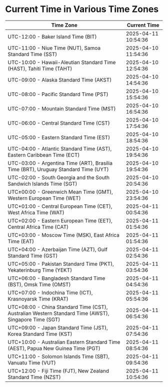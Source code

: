 # Current Time in Various Time Zones

| Time Zone | Current Time |
|-----------|--------------|
| UTC-12:00 - Baker Island Time (BIT) | 2025-04-11 10:54:36 |
| UTC-11:00 - Niue Time (NUT), Samoa Standard Time (SST) | 2025-04-10 11:54:36 |
| UTC-10:00 - Hawaii-Aleutian Standard Time (HAST), Tahiti Time (TAHT) | 2025-04-10 12:54:36 |
| UTC-09:00 - Alaska Standard Time (AKST) | 2025-04-10 14:54:36 |
| UTC-08:00 - Pacific Standard Time (PST) | 2025-04-10 15:54:36 |
| UTC-07:00 - Mountain Standard Time (MST) | 2025-04-10 16:54:36 |
| UTC-06:00 - Central Standard Time (CST) | 2025-04-10 17:54:36 |
| UTC-05:00 - Eastern Standard Time (EST) | 2025-04-10 18:54:36 |
| UTC-04:00 - Atlantic Standard Time (AST), Eastern Caribbean Time (ECT) | 2025-04-10 19:54:36 |
| UTC-03:00 - Argentina Time (ART), Brasília Time (BRT), Uruguay Standard Time (UYT) | 2025-04-10 19:54:36 |
| UTC-02:00 - South Georgia and the South Sandwich Islands Time (SGT) | 2025-04-10 20:54:36 |
| UTC±00:00 - Greenwich Mean Time (GMT), Western European Time (WET) | 2025-04-10 23:54:36 |
| UTC+01:00 - Central European Time (CET), West Africa Time (WAT) | 2025-04-11 00:54:36 |
| UTC+02:00 - Eastern European Time (EET), Central Africa Time (CAT) | 2025-04-11 01:54:36 |
| UTC+03:00 - Moscow Time (MSK), East Africa Time (EAT) | 2025-04-11 01:54:36 |
| UTC+04:00 - Azerbaijan Time (AZT), Gulf Standard Time (GST) | 2025-04-11 02:54:36 |
| UTC+05:00 - Pakistan Standard Time (PKT), Yekaterinburg Time (YEKT) | 2025-04-11 03:54:36 |
| UTC+06:00 - Bangladesh Standard Time (BST), Omsk Time (OMST) | 2025-04-11 04:54:36 |
| UTC+07:00 - Indochina Time (ICT), Krasnoyarsk Time (KRAT) | 2025-04-11 05:54:36 |
| UTC+08:00 - China Standard Time (CST), Australian Western Standard Time (AWST), Singapore Time (SGT) | 2025-04-11 06:54:36 |
| UTC+09:00 - Japan Standard Time (JST), Korea Standard Time (KST) | 2025-04-11 07:54:36 |
| UTC+10:00 - Australian Eastern Standard Time (AEST), Papua New Guinea Time (PGT) | 2025-04-11 08:54:36 |
| UTC+11:00 - Solomon Islands Time (SBT), Vanuatu Time (VUT) | 2025-04-11 09:54:36 |
| UTC+12:00 - Fiji Time (FJT), New Zealand Standard Time (NZST) | 2025-04-11 10:54:36 |

